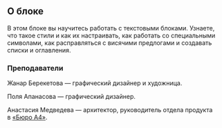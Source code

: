 ## О блоке

В этом блоке вы научитесь работать с текстовыми блоками. Узнаете, что такое стили и как их настраивать, как работать со специальными символами, как расправляться с висячими предлогами и создавать списки и оглавления. 

### Преподаватели

Жанар Берекетова — графический дизайнер и художница.

Поля Апанасова — графический дизайнер.

Анастасия Медведева — архитектор, руководитель отдела продукта в [«Бюро А4»](https://a4arch.ru).